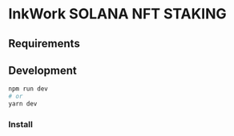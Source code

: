 # InkWork SOLANA NFT STAKING

## Requirements

## Development

```bash
npm run dev
# or
yarn dev
```

### Install
